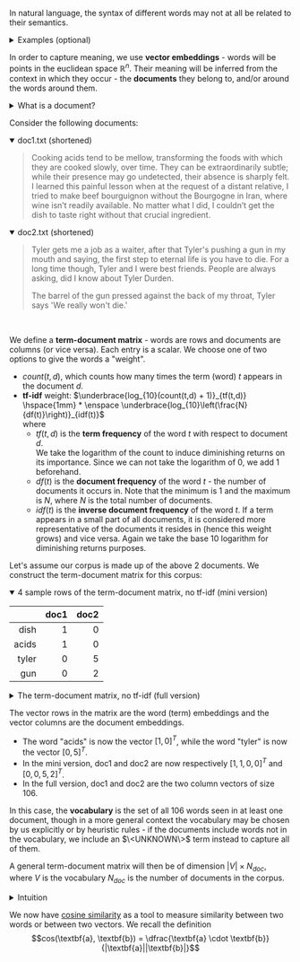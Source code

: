 In natural language, the syntax of different words may not at all be related to their semantics.
<details>
    <summary>Examples (optional)</summary>  

- *beautiful* and *attractive* have mostly the same meaning
- *beautiful* and *ugly* have mostly the opposite meaning
- *cat* and *dog* are not the same but they have \*some\* similarity
- *basketball* and *hoop* are not the same but they belong to the same [semantic field](https://en.wikipedia.org/wiki/Semantic_field)
</details>  


In order to capture meaning, we use **vector embeddings** - words will be points in the euclidean space $\mathbb{R}^n$. Their meaning will be inferred from the context in which they occur - the **documents** they belong to, and/or around the words around them.

<details>
    <summary>What is a document?</summary>

A document is a piece of text, one element of a dataset (corpus). For statistical learning purposes, documents are often annotated with additional data, for example the category they belong to. Sample datasets may then look like:  
- $\\{(d_1, c_1), (d_2, c_1), (d_3, c_2), (d_4, c_2), (d_5, c_2)\\}$ 
- $\\{(\text{"this movie sucks"}, \text{negative}), (\text{"Breathtaking from start to end!"}, \text{positive}) \\}$

and so on.
</details>
<p></p>

Consider the following documents:

<details open>
    <summary>doc1.txt (shortened)</summary>

>Cooking acids tend to be mellow, transforming the foods with which they are cooked slowly, over time.
They can be extraordinarily subtle; while their presence may go undetected, their absence is sharply felt.
I learned this painful lesson when at the request of a distant relative, I tried to make beef bourguignon without the Bourgogne in Iran,
where wine isn’t readily available. No matter what I did, I couldn’t get the dish to taste right without that crucial ingredient.
</details>

<details open>
    <summary>doc2.txt (shortened)</summary>

>Tyler gets me a job as a waiter, after that Tyler's pushing a gun in my mouth and saying, the first step to eternal life is you have to die. 
For a long time though, Tyler and I were best friends. People are always asking, did I know about Tyler Durden.
>
>The barrel of the gun pressed against the back of my throat, Tyler says 'We really won't die.'
</details>
<br/>

We define a **term-document matrix** - words are rows and documents are columns (or vice versa). Each entry is a scalar. We choose one of two options to give the words a "weight". 
- $count(t,d)$, which counts how many times the term (word) $t$ appears in the document $d$.
- **tf-idf** weight: $`\underbrace{log_{10}(count(t,d) + 1)}_{tf(t,d)} \hspace{1mm} * \enspace \underbrace{log_{10}\left(\frac{N}{df(t)}\right)}_{idf(t)}`$  
where
  - $tf(t,d)$ is the **term frequency** of the word $t$ with respect to document $d$.  
  We take the logarithm of the count to induce diminishing returns on its importance. Since we can not take the logarithm of $0$, we add $1$ beforehand.
  - $df(t)$ is the **document frequency** of the word $t$ - the number of documents it occurs in. Note that the minimum is $1$ and the maximum is $N$, where $N$ is the total number of documents.
  - $idf(t)$ is the **inverse document frequency** of the word $t$. If a term appears in a small part of all documents, it is considered more representative of the documents it resides in (hence this weight grows) and vice versa. Again we take the base $10$ logarithm for diminishing returns purposes.

Let's assume our corpus is made up of the above 2 documents. We construct the term-document matrix for this corpus:


<details open>
    <summary>4 sample rows of the term-document matrix, no tf-idf (mini version)</summary>

|       | doc1 | doc2 |
|------:|-----:|-----:|
|  dish |    1 |    0 |
| acids |    1 |    0 |
| tyler |    0 |    5 |
|   gun |    0 |    2 |

</details>

<details>
    <summary>The term-document matrix, no tf-idf (full version)</summary>

|                 | doc1 | doc2 |
|-----------------|------|------|
| about           | 0    | 1    |
| absence         | 1    | 0    |
| acids           | 1    | 0    |
| after           | 0    | 1    |
| against         | 0    | 1    |
| always          | 0    | 1    |
| and             | 0    | 2    |
| are             | 1    | 1    |
| as              | 0    | 1    |
| asking          | 0    | 1    |
| at              | 1    | 0    |
| available       | 1    | 0    |
| back            | 0    | 1    |
| barrel          | 0    | 1    |
| be              | 2    | 0    |
| beef            | 1    | 0    |
| best            | 0    | 1    |
| bourgogne       | 1    | 0    |
| bourguignon     | 1    | 0    |
| can             | 1    | 0    |
| cooked          | 1    | 0    |
| cooking         | 1    | 0    |
| couldn          | 1    | 0    |
| crucial         | 1    | 0    |
| did             | 1    | 1    |
| die             | 0    | 2    |
| dish            | 1    | 0    |
| distant         | 1    | 0    |
| durden          | 0    | 1    |
| eternal         | 0    | 1    |
| extraordinarily | 1    | 0    |
| felt            | 1    | 0    |
| first           | 0    | 1    |
| foods           | 1    | 0    |
| for             | 0    | 1    |
| friends         | 0    | 1    |
| get             | 1    | 0    |
| gets            | 0    | 1    |
| go              | 1    | 0    |
| gun             | 0    | 2    |
| have            | 0    | 1    |
| in              | 1    | 1    |
| ingredient      | 1    | 0    |
| iran            | 1    | 0    |
| is              | 1    | 1    |
| isn             | 1    | 0    |
| job             | 0    | 1    |
| know            | 0    | 1    |
| learned         | 1    | 0    |
| lesson          | 1    | 0    |
| life            | 0    | 1    |
| long            | 0    | 1    |
| make            | 1    | 0    |
| matter          | 1    | 0    |
| may             | 1    | 0    |
| me              | 0    | 1    |
| mellow          | 1    | 0    |
| mouth           | 0    | 1    |
| my              | 0    | 2    |
| no              | 1    | 0    |
| of              | 1    | 2    |
| over            | 1    | 0    |
| painful         | 1    | 0    |
| people          | 0    | 1    |
| presence        | 1    | 0    |
| pressed         | 0    | 1    |
| pushing         | 0    | 1    |
| readily         | 1    | 0    |
| really          | 0    | 1    |
| relative        | 1    | 0    |
| request         | 1    | 0    |
| right           | 1    | 0    |
| saying          | 0    | 1    |
| says            | 0    | 1    |
| sharply         | 1    | 0    |
| slowly          | 1    | 0    |
| step            | 0    | 1    |
| subtle          | 1    | 0    |
| taste           | 1    | 0    |
| tend            | 1    | 0    |
| that            | 1    | 1    |
| the             | 4    | 4    |
| their           | 2    | 0    |
| they            | 2    | 0    |
| this            | 1    | 0    |
| though          | 0    | 1    |
| throat          | 0    | 1    |
| time            | 1    | 1    |
| to              | 3    | 2    |
| transforming    | 1    | 0    |
| tried           | 1    | 0    |
| tyler           | 0    | 5    |
| undetected      | 1    | 0    |
| waiter          | 0    | 1    |
| we              | 0    | 1    |
| were            | 0    | 1    |
| what            | 1    | 0    |
| when            | 1    | 0    |
| where           | 1    | 0    |
| which           | 1    | 0    |
| while           | 1    | 0    |
| wine            | 1    | 0    |
| with            | 1    | 0    |
| without         | 2    | 0    |
| won             | 0    | 1    |
| you             | 0    | 1    |

</details>

The vector rows in the matrix are the word (term) embeddings and the vector columns are the document embeddings.  
- The word "acids" is now the vector $[1, 0]^T$, while the word "tyler" is now the vector $[0, 5]^T$.
- In the mini version, doc1 and doc2 are now respectively $[1, 1, 0, 0]^T$ and $[0, 0, 5, 2]^T$.
- In the full version, doc1 and doc2 are the two column vectors of size $106$.

In this case, the **vocabulary** is the set of all $106$ words seen in at least one document, though in a more general context the vocabulary may be chosen by us explicitly or by heuristic rules - if the documents include words not in the vocabulary, we include an $\<UNKNOWN\>$ term instead to capture all of them.

A general term-document matrix will then be of dimension $|V| \times N_{doc}$, where $V$ is the vocabulary $N_{doc}$ is the number of documents in the corpus.

<details>
    <summary>Intuition</summary>

As we said, word semantics will be (loosely) defined through the context in which they appear. Since "dish" and "acids" both appear only in the cooking document (in this case the same amount of times), their vector embeddings are very similar (in this case the same).  

In the same vein, the (mini version) vector for the Fight Club document $[0, 0, 5, 2]^T$ contains "tyler" 5 times and "gun" 2 times. This means that from now on, when we want to see if some other document is also a Fight Club excerpt, we will want its vector to look somewhat similar to this one - it should contain words like "tyler" a lot more than cooking related words.

</details>


We now have [cosine similarity](https://en.wikipedia.org/wiki/Cosine_similarity) as a tool to measure similarity between two words or between two vectors. 
We recall the definition $$cos(\textbf{a}, \textbf{b}) = \dfrac{\textbf{a} \cdot \textbf{b}}{|\textbf{a}||\textbf{b}|}$$

